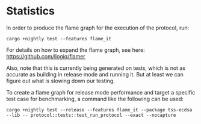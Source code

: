 # Statistics

In order to produce the flame graph for the execution of
the protocol, run:
```
cargo +nightly test --features flame_it
```

For details on how to expand the flame graph, see here: https://github.com/llogiq/flamer

Also, note that this is currently being generated on tests, which is not as accurate as building in release mode and running it. But at least we can figure out what is slowing down our testing.

To create a flame graph for release mode performance and target a specific test case for benchmarking, a command like the following can be used:
```
cargo +nightly test --release --features flame_it --package tss-ecdsa --lib -- protocol::tests::test_run_protocol --exact --nocapture
```